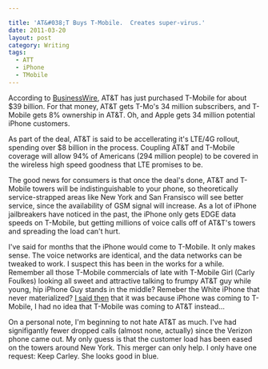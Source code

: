 ```yaml
---

title: 'AT&#038;T Buys T-Mobile.  Creates super-virus.'
date: 2011-03-20
layout: post
category: Writing
tags:
  - ATT
  - iPhone
  - TMobile
---
```



According to <a href="http://www.businesswire.com/news/home/20110320005040/en/ATT-Acquire-T-Mobile-USA-Deutsche-Telekom" target="_blank">BusinessWire</a>, AT&T has just purchased T-Mobile for about $39 billion. For that money, AT&T gets T-Mo's 34 million subscribers, and T-Mobile gets 8% ownership in AT&T.  Oh, and Apple gets 34 million potential iPhone customers.
<!-- more --> 
As part of the deal, AT&T is said to be accellerating it's LTE/4G rollout, spending over $8 billion in the process.  Coupling AT&T and T-Mobile coverage will allow 94% of Americans (294 million people) to be covered in the wireless high speed goodness that LTE promises to be.  

The good news for consumers is that once the deal's done, AT&T and T-Mobile towers will be indistinguishable to your phone, so theoretically service-strapped areas like New York and San Fransisco will see better service, since the availability of GSM signal will increase.  As a lot of iPhone jailbreakers have noticed in the past, the iPhone only gets EDGE data speeds on T-Mobile, but getting millions of voice calls off of AT&T's towers and spreading the load can't hurt.

I've said for months that the iPhone would come to T-Mobile.  It only makes sense.  The voice networks are identical, and the data networks can be tweaked to work.  I suspect this has been in the works for a while.  Remember all those T-Mobile commercials of late with T-Mobile Girl (Carly Foulkes) looking all sweet and attractive talking to frumpy AT&T guy while young, hip iPhone Guy stands in the middle?  Remeber the White iPhone that never materialized? <a href="/blog/2010/6/23/the-white-iphone-conspiracy.html" target="_blank">I said then</a> that it was because iPhone was coming to T-Mobile, I had no idea that T-Mobile was coming to AT&T instead&#8230;

On a personal note, I'm beginning to not hate AT&T as much.  I've had signifigantly fewer dropped calls (almost none, actually) since the Verizon phone came out.  My only guess is that the customer load has been eased on the towers around New York.  This merger can only help.  I only have one request:  Keep Carley.  She looks good in blue.